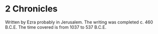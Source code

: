 # 2 Chronicles

Written by Ezra probably in Jerusalem. The writing was completed c. 460 B.C.E. The time covered is from 1037 to 537 B.C.E.
